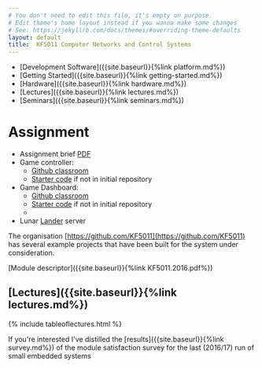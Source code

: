```yaml
---
# You don't need to edit this file, it's empty on purpose.
# Edit theme's home layout instead if you wanna make some changes
# See: https://jekyllrb.com/docs/themes/#overriding-theme-defaults
layout: default
title:  KF5011 Computer Networks and Control Systems
---
```



 * [Development Software]({{site.baseurl}}{%link platform.md%})
 * [Getting Started]({{site.baseurl}}{%link getting-started.md%})
 * [Hardware]({{site.baseurl}}{%link hardware.md%})
 * [Lectures]({{site.baseurl}}{%link lectures.md%})
 * [Seminars]({{site.baseurl}}{%link seminars.md%})


<h1>Assignment</h1>
<ul>
    <li> Assignment brief <a href="kf5011-assignment-brief.pdf">PDF</a></li>
    <li> Game controller:
    <ul>
        <li><a href="https://classroom.github.com/a/VRh30nkL">Github classroom</a></li>
        <li><a href="https://github.com/kf5011/game-controller-seed.git">Starter code</a> if not in initial repository</li>
    </ul>
    <li>Game Dashboard:
    <ul>
        <li><a href="https://classroom.github.com/a/APDfS3Bb">Github classroom</a></li>
        <li><a href="https://github.com/kf5011/game-dashboard-seed.git">Starter code</a> if not in initial repository<li>
    </ul>
    <li>Lunar <a href="http://hesabu.net/kf5011/Lander.jar">Lander</a> server</li>
</ul>



The organisation [https://github.com/KF5011](https://github.com/KF5011) has several example projects that have been built for the system under consideration.

[Module descriptor]({{site.baseurl}}{%link KF5011.2016.pdf%})

## [Lectures]({{site.baseurl}}{%link lectures.md%})
{% include tableoflectures.html %}

If you're interested I've distilled the [results]({{site.baseurl}}{%link survey.md%}) of the module satisfaction survey for the last (2016/17) run of small embedded systems  



